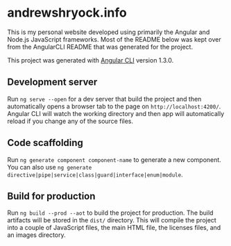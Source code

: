 # andrewshryock.info

This is my personal website developed using primarily the Angular and Node.js JavaScript frameworks. Most of the README below was kept over from the AngularCLI README that was generated for the project.

This project was generated with [Angular CLI](https://github.com/angular/angular-cli) version 1.3.0.

## Development server

Run `ng serve --open` for a dev server that build the project and then automatically opens a browser tab to the page on `http://localhost:4200/`.
Angular CLI will watch the working directory and then app will automatically reload if you change any of the source files.

## Code scaffolding

Run `ng generate component component-name` to generate a new component. You can also use `ng generate directive|pipe|service|class|guard|interface|enum|module`.

## Build for production

Run `ng build --prod --aot` to build the project for production. The build artifacts will be stored in the `dist/` directory.
This will compile the project into a couple of JavaScript files, the main HTML file, the licenses files, and an images directory.
